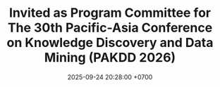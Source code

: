 ---
title:  Invited as Program Committee for The 30th Pacific-Asia Conference on Knowledge Discovery and Data Mining (PAKDD 2026)
date: 2025-09-24 20:28:00 +0700
---